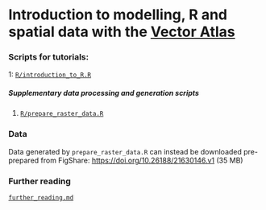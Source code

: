 
<!-- README.md is generated from README.Rmd. Please edit that file -->

# Introduction to modelling, R and spatial data with the [Vector Atlas](www.vectoratlas.icipe.org)

<!-- badges: start -->
<!-- badges: end -->

### Scripts for tutorials:

1:
[`R/introduction_to_R.R`](https://github.com/idem-lab/vector_atlas_training_2024/blob/main/R/introduction_to_R.R)

##### Supplementary data processing and generation scripts

1.  [`R/prepare_raster_data.R`](https://github.com/idem-lab/vector_atlas_training_2024/blob/main/R/prepare_raster_data.R)

### Data

Data generated by `prepare_raster_data.R` can instead be downloaded
pre-prepared from FigShare: <https://doi.org/10.26188/21630146.v1> (35
MB)

### Further reading

[`further_reading.md`](https://github.com/idem-lab/vector_atlas_training_2024/blob/main/further_reading.md)
